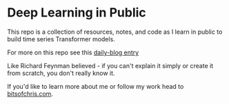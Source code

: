 # Deep Learning in Public

This repo is a collection of resources, notes, and code as I learn in public to build time series Transformer models.

For more on this repo see this [daily-blog entry](daily-blog/2024-10-05%20-%20Data%20Engineer%20to%20timeseries%20Transformer%20models.md)

Like Richard Feynman believed - if you can't explain it simply or create it from scratch, you don't really know it.

If you'd like to learn more about me or follow my work head to [bitsofchris.com](https://bitsofchris.com).

